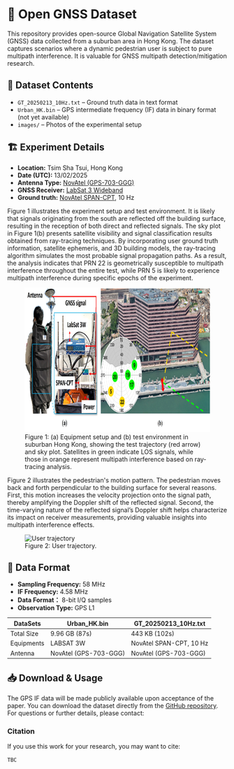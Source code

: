 # 📡 Open GNSS Dataset  

This repository provides open-source Global Navigation Satellite System (GNSS) data collected from a suburban area in Hong Kong. The dataset captures scenarios where a dynamic pedestrian user is subject to pure multipath interference. It is valuable for GNSS multipath detection/mitigation research.

## 📂 Dataset Contents
- `GT_20250213_10Hz.txt` – Ground truth data in text format  
- `Urban_HK.bin` – GPS intermediate frequency (IF) data in binary format (not yet available)
- `images/` – Photos of the experimental setup  

## 🏗 Experiment Details
- **Location:** Tsim Sha Tsui, Hong Kong  
- **Date (UTC):** 13/02/2025
- **Antenna Type:** [NovAtel (GPS-703-GGG)](https://novatel.com/support/previous-generation-products-drop-down/previous-generation-products/gps-703-ggg-antenna)
- **GNSS Receiver:** [LabSat 3 Wideband](https://www.labsat.co.uk/index.php/en/products/labsat-3-wideband)
- **Ground truth:** [NovAtel SPAN-CPT](https://novatel.com/products/gnss-inertial-navigation-systems), 10 Hz

Figure 1 illustrates the experiment setup and test environment. It is likely that signals originating from the south are reflected off the building surface, resulting in the reception of both direct and reflected signals. The sky plot in Figure 1(b) presents satellite visibility and signal classification results obtained from ray-tracing techniques. By incorporating user ground truth information, satellite ephemeris, and 3D building models, the ray-tracing algorithm simulates the most probable signal propagation paths. As a result, the analysis indicates that PRN 22 is geometrically susceptible to multipath interference throughout the entire test, while PRN 5 is likely to experience multipath interference during specific epochs of the experiment.
<figure>
  <img src="Images/Environment.jpg" alt="Environment" width="800" height="330">
  <figcaption>Figure 1: (a) Equipment setup and (b) test environment in suburban Hong Kong, showing the test trajectory (red arrow) and sky plot. Satellites in
green indicate LOS signals, while those in orange represent multipath interference based on ray-tracing analysis.</figcaption>
</figure>


Figure 2 illustrates the pedestrian's motion pattern. The pedestrian moves back and forth perpendicular to the building surface for several reasons. First, this motion increases the velocity projection onto the signal path, thereby amplifying the Doppler shift of the reflected signal. Second, the time-varying nature of the reflected signal’s Doppler shift helps characterize its impact on receiver measurements, providing valuable insights into multipath interference effects.
<figure>
  <img src="Images/User trajectory.gif" alt="User trajectory" height="300">
  <figcaption>Figure 2: User trajectory.</figcaption>
</figure>

## 📑 Data Format
- **Sampling Frequency:** 58 MHz
- **IF Frequency:** 4.58 MHz
- **Data Format：** 8-bit I/Q samples
- **Observation Type:** GPS L1

| DataSets    | Urban_HK.bin       | GT_20250213_10Hz.txt |
|-------------|--------------------|----------------------|
| Total Size  | 9.96 GB (87s)      |      443 KB (102s)   |
| Equipments  | LABSAT 3W          | NovAtel SPAN-CPT, 10 Hz|
| Antenna     | NovAtel (GPS-703-GGG) | NovAtel (GPS-703-GGG) |

## 📥 Download & Usage  
The GPS IF data will be made publicly available upon acceptance of the paper.
You can download the dataset directly from the [GitHub repository](https://github.com/yourusername/GNSS-OpenData).  
For questions or further details, please contact: 

### **Citation**

If you use this work for your research, you may want to cite:  
```bash
TBC

